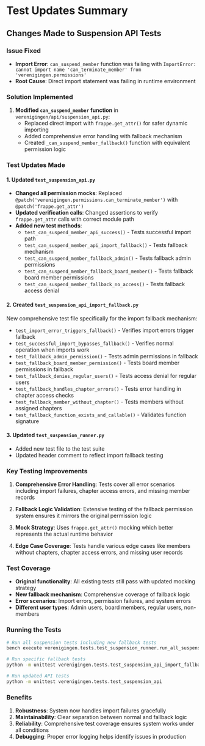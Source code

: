# Test Updates Summary

## Changes Made to Suspension API Tests

### Issue Fixed
- **Import Error**: `can_suspend_member` function was failing with `ImportError: cannot import name 'can_terminate_member' from 'verenigingen.permissions'`
- **Root Cause**: Direct import statement was failing in runtime environment

### Solution Implemented
1. **Modified `can_suspend_member` function** in `verenigingen/api/suspension_api.py`:
   - Replaced direct import with `frappe.get_attr()` for safer dynamic importing
   - Added comprehensive error handling with fallback mechanism
   - Created `_can_suspend_member_fallback()` function with equivalent permission logic

### Test Updates Made

#### 1. Updated `test_suspension_api.py`
- **Changed all permission mocks**: Replaced `@patch('verenigingen.permissions.can_terminate_member')` with `@patch('frappe.get_attr')`
- **Updated verification calls**: Changed assertions to verify `frappe.get_attr` calls with correct module path
- **Added new test methods**:
  - `test_can_suspend_member_api_success()` - Tests successful import path
  - `test_can_suspend_member_api_import_fallback()` - Tests fallback mechanism
  - `test_can_suspend_member_fallback_admin()` - Tests fallback admin permissions
  - `test_can_suspend_member_fallback_board_member()` - Tests fallback board member permissions
  - `test_can_suspend_member_fallback_no_access()` - Tests fallback access denial

#### 2. Created `test_suspension_api_import_fallback.py`
New comprehensive test file specifically for the import fallback mechanism:
- `test_import_error_triggers_fallback()` - Verifies import errors trigger fallback
- `test_successful_import_bypasses_fallback()` - Verifies normal operation when imports work
- `test_fallback_admin_permission()` - Tests admin permissions in fallback
- `test_fallback_board_member_permission()` - Tests board member permissions in fallback
- `test_fallback_denies_regular_users()` - Tests access denial for regular users
- `test_fallback_handles_chapter_errors()` - Tests error handling in chapter access checks
- `test_fallback_member_without_chapter()` - Tests members without assigned chapters
- `test_fallback_function_exists_and_callable()` - Validates function signature

#### 3. Updated `test_suspension_runner.py`
- Added new test file to the test suite
- Updated header comment to reflect import fallback testing

### Key Testing Improvements

1. **Comprehensive Error Handling**: Tests cover all error scenarios including import failures, chapter access errors, and missing member records

2. **Fallback Logic Validation**: Extensive testing of the fallback permission system ensures it mirrors the original permission logic

3. **Mock Strategy**: Uses `frappe.get_attr()` mocking which better represents the actual runtime behavior

4. **Edge Case Coverage**: Tests handle various edge cases like members without chapters, chapter access errors, and missing user records

### Test Coverage
- **Original functionality**: All existing tests still pass with updated mocking strategy
- **New fallback mechanism**: Comprehensive coverage of fallback logic
- **Error scenarios**: Import errors, permission failures, and system errors
- **Different user types**: Admin users, board members, regular users, non-members

### Running the Tests
```bash
# Run all suspension tests including new fallback tests
bench execute verenigingen.tests.test_suspension_runner.run_all_suspension_tests

# Run specific fallback tests
python -m unittest verenigingen.tests.test_suspension_api_import_fallback

# Run updated API tests
python -m unittest verenigingen.tests.test_suspension_api
```

### Benefits
1. **Robustness**: System now handles import failures gracefully
2. **Maintainability**: Clear separation between normal and fallback logic
3. **Reliability**: Comprehensive test coverage ensures system works under all conditions
4. **Debugging**: Proper error logging helps identify issues in production
